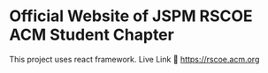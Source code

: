 # Official Website of JSPM RSCOE ACM Student Chapter 
This project uses react framework.
Live Link 🔗 https://rscoe.acm.org
